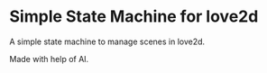 # Simple State Machine for love2d
A simple state machine to manage scenes in love2d.

Made with help of AI.